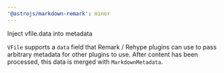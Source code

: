 ```yaml
---
'@astrojs/markdown-remark': minor
---
```


Inject vfile.data into metadata

`VFile` supports a `data` field that Remark / Rehype plugins can use to pass arbitrary metadata for other plugins to use. After content has been processed, this data is merged with `MarkdownMetadata`.
